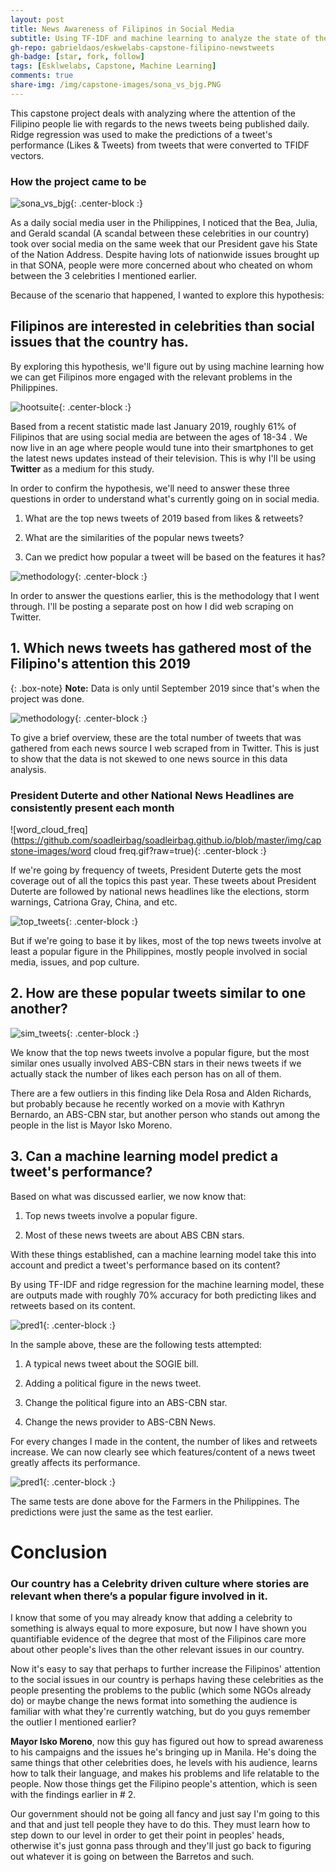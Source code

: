 ```yaml
---
layout: post
title: News Awareness of Filipinos in Social Media
subtitle: Using TF-IDF and machine learning to analyze the state of the Filipino people's priorities in the news.
gh-repo: gabrieldaos/eskwelabs-capstone-filipino-newstweets
gh-badge: [star, fork, follow]
tags: [Esklwelabs, Capstone, Machine Learning]
comments: true
share-img: /img/capstone-images/sona_vs_bjg.PNG
---
```


This capstone project deals with analyzing where the attention of the Filipino people lie with regards to the news tweets being published daily. Ridge regression was used to make the predictions of a tweet's performance (Likes & Tweets) from tweets that were converted to TFIDF vectors.



### How the project came to be

![sona_vs_bjg](/img/capstone-images/sona_vs_bjg.PNG){: .center-block :}

As a daily social media user in the Philippines, I noticed that the Bea, Julia, and Gerald scandal (A scandal between these celebrities in our country) took over social media on the same week that our President gave his State of the Nation Address. Despite having lots of nationwide issues brought up in that SONA, people were more concerned about who cheated on whom between the 3 celebrities I mentioned earlier.

Because of the scenario that happened, I wanted to explore this hypothesis:

## Filipinos are interested in celebrities than social issues that the country has.

By exploring this hypothesis, we'll figure out by using machine learning how we can get Filipinos more engaged with the relevant problems in the Philippines.

![hootsuite](https://github.com/soadleirbag/soadleirbag.github.io/blob/master/img/capstone-images/hootsuite.PNG?raw=true){: .center-block :}

Based from a recent statistic made last January 2019, roughly 61% of Filipinos that are using social media are between the ages of 18-34 . We now live in an age where people would tune into their smartphones to get the latest news updates instead of their television. This is why I'll be using **Twitter** as a medium for this study.

In order to confirm the hypothesis, we'll need to answer these three questions in order to understand what's currently going on in social media.

1. What are the top news tweets of 2019 based from likes & retweets?

2. What are the similarities of the popular news tweets?

3. Can we predict how popular a tweet will be based on the features it has?


![methodology](https://github.com/soadleirbag/soadleirbag.github.io/blob/master/img/capstone-images/methodology.PNG?raw=true){: .center-block :}

In order to answer the questions earlier, this is the methodology that I went through. I'll be posting a separate post on how I did web scraping on Twitter.

## 1. Which news tweets has gathered most of the Filipino's attention this 2019

{: .box-note}
**Note:** Data is only until September 2019 since that's when the project was done.

![methodology](https://github.com/soadleirbag/soadleirbag.github.io/blob/master/img/capstone-images/distribution.PNG?raw=true){: .center-block :}

To give a brief overview, these are the total number of tweets that was gathered from each news source I web scraped from in Twitter. This is just to show that the data is not skewed to one news source in this data analysis.

### President Duterte and other National News Headlines are consistently present each month

![word_cloud_freq](https://github.com/soadleirbag/soadleirbag.github.io/blob/master/img/capstone-images/word cloud freq.gif?raw=true){: .center-block :}

If we're going by frequency of tweets, President Duterte gets the most coverage out of all the topics this past year. These tweets about President Duterte are followed by national news headlines like the elections, storm warnings, Catriona Gray, China, and etc.

![top_tweets](https://github.com/soadleirbag/soadleirbag.github.io/blob/master/img/capstone-images/top_tweets.PNG?raw=true){: .center-block :}

But if we're going to base it by likes, most of the top news tweets involve at least a popular figure in the Philippines, mostly people involved in social media, issues, and pop culture.

## 2. How are these popular tweets similar to one another?

![sim_tweets](/img/capstone-images/sim_tweets.PNG){: .center-block :}

We know that the top news tweets involve a popular figure, but the most similar ones usually involved ABS-CBN stars in their news tweets if we actually stack the number of likes each person has on all of them.

There are a few outliers in this finding like Dela Rosa and Alden Richards, but probably because he recently worked on a movie with Kathryn Bernardo, an ABS-CBN star, but another person who stands out among the people  in the list is Mayor Isko Moreno.

## 3. Can a machine learning model predict a tweet's performance?

Based on what was discussed earlier, we now know that:

1. Top news tweets involve a popular figure.

2. Most of these news tweets are about ABS CBN stars.

With these things established, can a machine learning model take this into account and predict a tweet's performance based on its content?

By using TF-IDF and ridge regression for the machine learning model, these are outputs made with roughly 70% accuracy for both predicting likes and retweets based on its content.

![pred1](/img/capstone-images/pred1.PNG){: .center-block :}

In the sample above, these are the following tests attempted:

1. A typical news tweet about the SOGIE bill.

2. Adding a political figure in the news tweet.

3. Change the political figure into an ABS-CBN star.

4. Change the news provider to ABS-CBN News.

For every changes I made in the content, the number of likes and retweets increase. We can now clearly see which features/content of a news tweet greatly affects its performance.

![pred1](/img/capstone-images/new_pred2.PNG){: .center-block :}

The same tests are done above for the Farmers in the Philippines. The predictions were just the same as the test earlier.

# Conclusion

### Our country has a Celebrity driven culture where stories are relevant when there’s a popular figure involved in it.

I know that some of you may already know that adding a celebrity to something is always equal to more exposure, but now I have shown you quantifiable evidence of the degree that most of the Filipinos care more about other people's lives than the other relevant issues in our country.

Now it's easy to say that perhaps to further increase the Filipinos' attention to the social issues in our country is perhaps having these celebrities as the people presenting the problems to the public (which some NGOs already do) or maybe change the news format into something the audience is familiar with what they're currently watching, but do you guys remember the outlier I mentioned earlier?

**Mayor Isko Moreno**, now this guy has figured out how to spread awareness to his campaigns and the issues he's bringing up in Manila. He's doing the same things that other celebrities does, he levels with his audience, learns how to talk their language, and makes his problems and life relatable to the people. Now those things get the Filipino people's attention, which is seen with the findings earlier in # 2.

Our government should not be going all fancy and just say I'm going to this and that and just tell people they have to do this. They must learn how to step down to our level in order to get their point in peoples' heads, otherwise it's just gonna pass through and they'll just go back to figuring out whatever it is going on between the Barretos and such.
